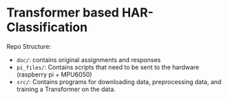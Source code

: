 # Transformer based HAR-Classification

Repo Structure:
- `doc/`: contains original assignments and responses
- `pi_files/`: Contains scripts that need to be sent to the hardware (raspberry pi + MPU6050)
- `src/`: Contains programs for downloading data, preprocessing data, and training a Transformer on the data.

